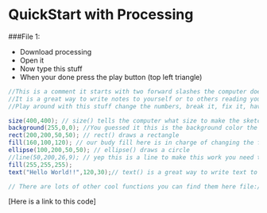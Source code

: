 QuickStart with Processing
====

###File 1: 

* Download processing
* Open it 
* Now type this stuff
* When your done press the play button (top left triangle)

```java
//This is a comment it starts with two forward slashes the computer does not read this
//It is a great way to write notes to yourself or to others reading your code.
//Play around with this stuff change the numbers, break it, fix it, have fun!

size(400,400); // size() tells the computer what size to make the sketch in pixels.
background(255,0,0); //You guessed it this is the background color the three numbers are the amount of red, blue and green.
rect(200,200,50,50); // rect() draws a rectangle
fill(160,100,120); // our budy fill here is in charge of changing the fill color of the shapes notice how it does'nt change the color of the shape before it.
ellipse(100,200,50,50); // ellipse() draws a circle
//line(50,200,26,9); // yep this is a line to make this work you need to 'uncomment' this code(delete the forward slashes at the begining of this line.
fill(255,255,255);
text("Hello World!!",120,30);// text() is a great way to write text to the screen!

// There are lots of other cool functions you can find them here file:///home/karpov/Downloads/processing-3.2.1/modes/java/reference/index.html
```
[Here is a link to this code]

